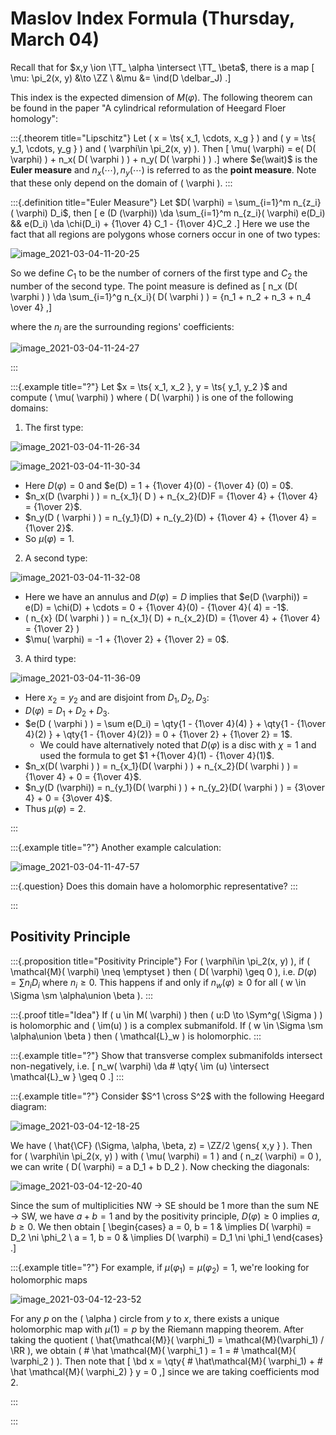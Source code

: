 # Maslov Index Formula (Thursday, March 04)

Recall that for $x,y \ion \TT_ \alpha \intersect \TT_ \beta$, there is a map
\[
\mu: \pi_2(x, y) &\to \ZZ \\
&\mu &= \ind(D \delbar_J)
.\]

This index is the expected dimension of $M(\varphi)$.
The following theorem can be found in the paper "A cylindrical reformulation of Heegard Floer homology":


:::{.theorem title="Lipschitz"}
Let \( x = \ts{ x_1, \cdots, x_g } \)  and \( y = \ts{ y_1, \cdots, y_g } \)  and \( \varphi\in \pi_2(x, y) \).
Then 
\[
\mu( \varphi) = e( D( \varphi) ) + n_x( D( \varphi ) ) + n_y( D( \varphi ) )
.\]
where $e(\wait)$ is the **Euler measure** and $n_x(\cdots), n_y(\cdots)$ is referred to as the **point measure**.
Note that these only depend on the domain of \( \varphi \).
:::


:::{.definition title="Euler Measure"}
Let $D( \varphi) = \sum_{i=1}^m n_{z_i} ( \varphi) D_i$, then
\[
e (D (\varphi)) \da \sum_{i=1}^m n_{z_i}( \varphi) e(D_i) && e(D_i) \da \chi(D_i) + {1\over 4} C_1 - {1\over 4}C_2
.\]
Here we use the fact that all regions are polygons whose corners occur in one of two types:

![image_2021-03-04-11-20-25](figures/image_2021-03-04-11-20-25.png)

So we define $C_1$ to be the number of corners of the first type and $C_2$ the number of the second type.
The point measure is defined as 
\[
n_x (D( \varphi ) ) \da \sum_{i=1}^g n_{x_i}( D( \varphi ) ) = {n_1 + n_2 + n_3 + n_4 \over 4}
,\]

where the $n_i$ are the surrounding regions' coefficients:

![image_2021-03-04-11-24-27](figures/image_2021-03-04-11-24-27.png)

:::


:::{.example title="?"}
Let $x = \ts{ x_1, x_2 }, y = \ts{ y_1, y_2 }$ and compute \( \mu( \varphi) \) where \( D( \varphi) \) is one of the following domains:


1. The first type:

  ![image_2021-03-04-11-26-34](figures/image_2021-03-04-11-26-34.png) 

  ![image_2021-03-04-11-30-34](figures/image_2021-03-04-11-30-34.png)

  - Here $D( \varphi) = 0$ and $e(D) = 1 + {1\over 4}(0) - {1\over 4} (0) = 0$.
  - $n_x(D (\varphi ) ) = n_{x_1}( D ) + n_{x_2}(D)F = {1\over 4} + {1\over 4} = {1\over 2}$.
  - $n_y(D ( \varphi ) ) = n_{y_1}(D) + n_{y_2}(D) + {1\over 4} + {1\over 4} = {1\over 2}$.
  - So $\mu( \varphi) = 1$.

2. A second type:

  ![image_2021-03-04-11-32-08](figures/image_2021-03-04-11-32-08.png)

  - Here we have an annulus and $D( \varphi) = D$ implies that $e(D (\varphi)) = e(D) = \chi(D) + \cdots = 0 + {1\over 4}(0) - {1\over 4}( 4) = -1$.
  - \( n_{x} (D( \varphi ) ) = n_{x_1}( D) + n_{x_2}(D) = {1\over 4} + {1\over 4} = {1\over 2} \)
  - $\mu( \varphi) = -1 + {1\over 2} + {1\over 2} = 0$.

3. A third type:

  ![image_2021-03-04-11-36-09](figures/image_2021-03-04-11-36-09.png)

  - Here $x_2 = y_2$ and are disjoint from $D_1, D_2, D_3$:
  - $D( \varphi) = D_1 + D_2 + D_3$.
  - $e(D ( \varphi ) ) = \sum e(D_i) = \qty{1 - {1\over 4}(4) } + \qty{1 - {1\over 4}(2) } + \qty{1 - {1\over 4}(2)} = 0 + {1\over 2} + {1\over 2} = 1$.
    - We could have alternatively noted that $D( \varphi)$ is a disc with $\chi =1$ and used the formula to get $1 +{1\over 4}(1) - {1\over 4}(1)$.
  - $n_x(D( \varphi ) ) = n_{x_1}(D( \varphi ) ) + n_{x_2}(D( \varphi ) ) = {1\over 4} + 0 = {1\over 4}$.
  - $n_y(D (\varphi)) = n_{y_1}(D( \varphi ) ) + n_{y_2}(D( \varphi ) ) = {3\over 4} + 0 = {3\over 4}$.
  - Thus $\mu( \varphi) = 2$.

:::

:::{.example title="?"}
Another example calculation:

![image_2021-03-04-11-47-57](figures/image_2021-03-04-11-47-57.png)

:::{.question}
Does this domain have a holomorphic representative?
:::

:::

## Positivity Principle


:::{.proposition title="Positivity Principle"}
For \( \varphi\in \pi_2(x, y) \), if \( \mathcal{M}( \varphi) \neq \emptyset  \) then \( D( \varphi) \geq 0 \), i.e. $D( \varphi ) = \sum n_i D_i$ where $n_i \geq 0$.
This happens if and only if $n_w( \varphi) \geq 0$ for all \( w \in \Sigma \sm \alpha\union \beta \).
:::


:::{.proof title="Idea"}
If \( u \in M( \varphi) \) then \( u:D \to \Sym^g( \Sigma ) \) is holomorphic and \( \im(u) \) is a complex submanifold.
If \( w \in \Sigma \sm \alpha\union \beta \) then \( \mathcal{L}_w  \) is holomorphic.
:::


:::{.example title="?"}
Show that transverse complex submanifolds intersect non-negatively, i.e. 
\[
n_w( \varphi) \da \# \qty{ \im (u) \intersect \mathcal{L}_w } \geq 0 
.\]
:::


:::{.example title="?"}
Consider $S^1 \cross S^2$ with the following Heegard diagram:

![image_2021-03-04-12-18-25](figures/image_2021-03-04-12-18-25.png)

We have \( \hat{\CF} (\Sigma, \alpha, \beta, z) = \ZZ/2 \gens{ x,y }  \).
Then for \( \varphi\in \pi_2(x, y) \) with \( \mu( \varphi) = 1 \) and \( n_z( \varphi) = 0 \), we can write \( D( \varphi) = a D_1 + b D_2 \).
Now checking the diagonals:

![image_2021-03-04-12-20-40](figures/image_2021-03-04-12-20-40.png)

Since the sum of multiplicities NW $\to$ SE should be 1 more than the sum NE $\to$ SW, we have $a+b=1$ and by the positivity principle, $D( \varphi) \geq 0$ implies $a, b \geq 0$.
We then obtain
\[
\begin{cases}
a = 0, b = 1 &  \implies D( \varphi) = D_2 \ni \phi_2
\\
a = 1, b = 0 & \implies D( \varphi) = D_1 \ni \phi_1
\end{cases}
.\]


:::{.example title="?"}
For example, if $\mu( \varphi_1) = \mu( \varphi_2) = 1$, we're looking for holomorphic maps

![image_2021-03-04-12-23-52](figures/image_2021-03-04-12-23-52.png)

For any $p$ on the \( \alpha \) circle from $y$ to $x$, there exists a unique holomorphic map with $\mu(1) = p$ by the Riemann mapping theorem.
After taking the quotient \( \hat{\mathcal{M}}( \varphi_1) = \mathcal{M}(\varphi_1) / \RR    \), we obtain \( \# \hat \mathcal{M}( \varphi_1 ) = 1 = \# \mathcal{M}( \varphi_2 )  \).
Then note that
\[
\bd x = \qty{ \# \hat\mathcal{M}( \varphi_1) + \# \hat \mathcal{M}( \varphi_2) } y = 0
,\]
since we are taking coefficients mod 2.


:::


:::









